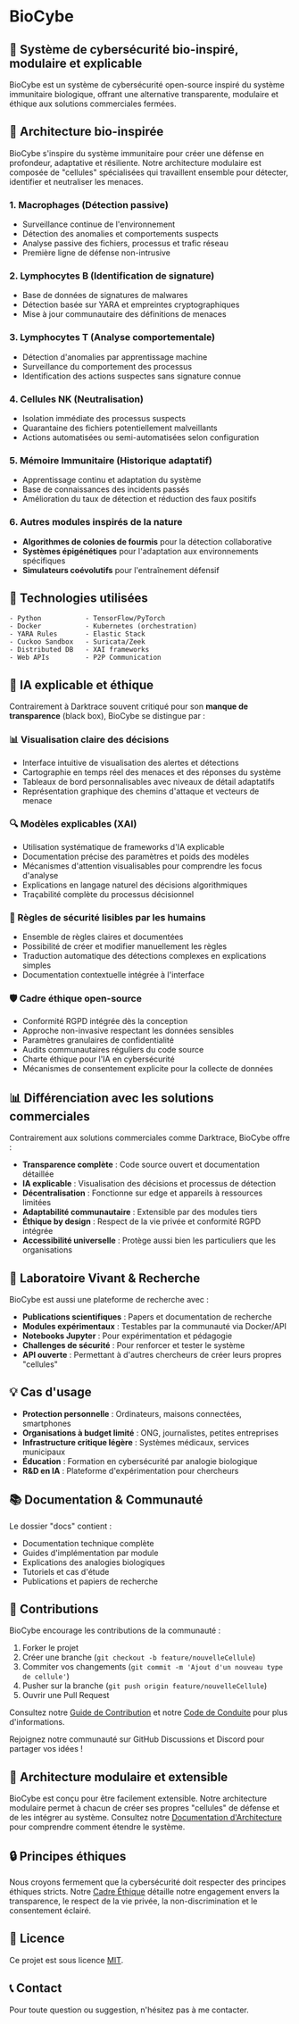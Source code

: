 # BioCybe

## 🔬 Système de cybersécurité bio-inspiré, modulaire et explicable

BioCybe est un système de cybersécurité open-source inspiré du système immunitaire biologique, offrant une alternative transparente, modulaire et éthique aux solutions commerciales fermées.

## 🧬 Architecture bio-inspirée

BioCybe s'inspire du système immunitaire pour créer une défense en profondeur, adaptative et résiliente. Notre architecture modulaire est composée de "cellules" spécialisées qui travaillent ensemble pour détecter, identifier et neutraliser les menaces.

### 1. Macrophages (Détection passive)
- Surveillance continue de l'environnement
- Détection des anomalies et comportements suspects
- Analyse passive des fichiers, processus et trafic réseau
- Première ligne de défense non-intrusive

### 2. Lymphocytes B (Identification de signature)
- Base de données de signatures de malwares
- Détection basée sur YARA et empreintes cryptographiques
- Mise à jour communautaire des définitions de menaces

### 3. Lymphocytes T (Analyse comportementale)
- Détection d'anomalies par apprentissage machine
- Surveillance du comportement des processus
- Identification des actions suspectes sans signature connue

### 4. Cellules NK (Neutralisation)
- Isolation immédiate des processus suspects
- Quarantaine des fichiers potentiellement malveillants
- Actions automatisées ou semi-automatisées selon configuration

### 5. Mémoire Immunitaire (Historique adaptatif)
- Apprentissage continu et adaptation du système
- Base de connaissances des incidents passés
- Amélioration du taux de détection et réduction des faux positifs

### 6. Autres modules inspirés de la nature
- **Algorithmes de colonies de fourmis** pour la détection collaborative
- **Systèmes épigénétiques** pour l'adaptation aux environnements spécifiques
- **Simulateurs coévolutifs** pour l'entraînement défensif

## 🔧 Technologies utilisées
```
- Python           - TensorFlow/PyTorch
- Docker           - Kubernetes (orchestration)
- YARA Rules       - Elastic Stack
- Cuckoo Sandbox   - Suricata/Zeek
- Distributed DB   - XAI frameworks
- Web APIs         - P2P Communication
```

## 🧠 IA explicable et éthique

Contrairement à Darktrace souvent critiqué pour son **manque de transparence** (black box), BioCybe se distingue par :

### 📊 Visualisation claire des décisions
- Interface intuitive de visualisation des alertes et détections
- Cartographie en temps réel des menaces et des réponses du système
- Tableaux de bord personnalisables avec niveaux de détail adaptatifs
- Représentation graphique des chemins d'attaque et vecteurs de menace

### 🔍 Modèles explicables (XAI)
- Utilisation systématique de frameworks d'IA explicable
- Documentation précise des paramètres et poids des modèles
- Mécanismes d'attention visualisables pour comprendre les focus d'analyse
- Explications en langage naturel des décisions algorithmiques
- Traçabilité complète du processus décisionnel

### 📝 Règles de sécurité lisibles par les humains
- Ensemble de règles claires et documentées
- Possibilité de créer et modifier manuellement les règles
- Traduction automatique des détections complexes en explications simples
- Documentation contextuelle intégrée à l'interface

### 🛡️ Cadre éthique open-source
- Conformité RGPD intégrée dès la conception
- Approche non-invasive respectant les données sensibles
- Paramètres granulaires de confidentialité
- Audits communautaires réguliers du code source
- Charte éthique pour l'IA en cybersécurité
- Mécanismes de consentement explicite pour la collecte de données

## 📊 Différenciation avec les solutions commerciales

Contrairement aux solutions commerciales comme Darktrace, BioCybe offre :
- **Transparence complète** : Code source ouvert et documentation détaillée
- **IA explicable** : Visualisation des décisions et processus de détection
- **Décentralisation** : Fonctionne sur edge et appareils à ressources limitées
- **Adaptabilité communautaire** : Extensible par des modules tiers
- **Éthique by design** : Respect de la vie privée et conformité RGPD intégrée
- **Accessibilité universelle** : Protège aussi bien les particuliers que les organisations

## 🔬 Laboratoire Vivant & Recherche

BioCybe est aussi une plateforme de recherche avec :
- **Publications scientifiques** : Papers et documentation de recherche
- **Modules expérimentaux** : Testables par la communauté via Docker/API
- **Notebooks Jupyter** : Pour expérimentation et pédagogie
- **Challenges de sécurité** : Pour renforcer et tester le système
- **API ouverte** : Permettant à d'autres chercheurs de créer leurs propres "cellules"

## 💡 Cas d'usage

- **Protection personnelle** : Ordinateurs, maisons connectées, smartphones
- **Organisations à budget limité** : ONG, journalistes, petites entreprises
- **Infrastructure critique légère** : Systèmes médicaux, services municipaux
- **Éducation** : Formation en cybersécurité par analogie biologique
- **R&D en IA** : Plateforme d'expérimentation pour chercheurs

## 📚 Documentation & Communauté

Le dossier "docs" contient :
- Documentation technique complète
- Guides d'implémentation par module
- Explications des analogies biologiques
- Tutoriels et cas d'étude
- Publications et papiers de recherche

## 👥 Contributions

BioCybe encourage les contributions de la communauté :
1. Forker le projet
2. Créer une branche (`git checkout -b feature/nouvelleCellule`)
3. Commiter vos changements (`git commit -m 'Ajout d'un nouveau type de cellule'`)
4. Pusher sur la branche (`git push origin feature/nouvelleCellule`)
5. Ouvrir une Pull Request

Consultez notre [Guide de Contribution](CONTRIBUTING.md) et notre [Code de Conduite](CODE_OF_CONDUCT.md) pour plus d'informations.

Rejoignez notre communauté sur GitHub Discussions et Discord pour partager vos idées !

## 🧩 Architecture modulaire et extensible

BioCybe est conçu pour être facilement extensible. Notre architecture modulaire permet à chacun de créer ses propres "cellules" de défense et de les intégrer au système. Consultez notre [Documentation d'Architecture](docs/architecture.md) pour comprendre comment étendre le système.

## 🔒 Principes éthiques

Nous croyons fermement que la cybersécurité doit respecter des principes éthiques stricts. Notre [Cadre Éthique](ETHICS.md) détaille notre engagement envers la transparence, le respect de la vie privée, la non-discrimination et le consentement éclairé.

## 📄 Licence

Ce projet est sous licence [MIT](LICENSE).

## 📞 Contact

Pour toute question ou suggestion, n'hésitez pas à me contacter.
